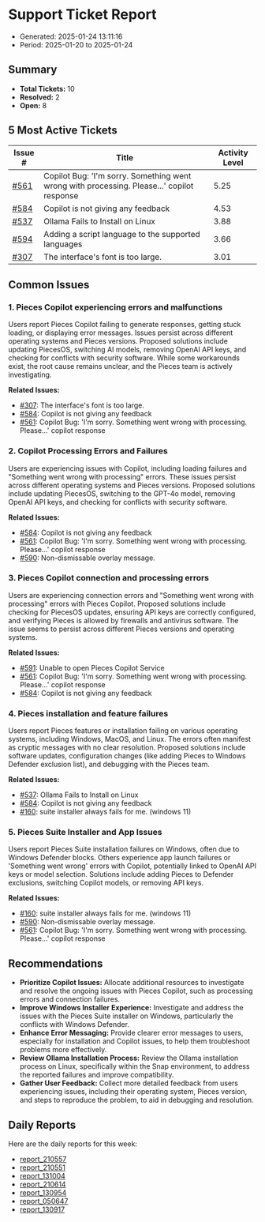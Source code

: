 # Support Ticket Report
- Generated: 2025-01-24 13:11:16
- Period: 2025-01-20 to 2025-01-24

## Summary
- **Total Tickets:** 10
- **Resolved:** 2
- **Open:** 8

## 5 Most Active Tickets
| Issue # | Title | Activity Level |
|---------|-------|----------------|
| [#561](https://github.com/pieces-app/support/issues/561) | Copilot Bug: 'I'm sorry. Something went wrong with processing. Please...' copilot response | 5.25 |
| [#584](https://github.com/pieces-app/support/issues/584) | Copilot is not giving any feedback | 4.53 |
| [#537](https://github.com/pieces-app/support/issues/537) | Ollama Fails to Install on Linux | 3.88 |
| [#594](https://github.com/pieces-app/support/issues/594) | Adding a script language to the supported languages | 3.66 |
| [#307](https://github.com/pieces-app/support/issues/307) | The interface's font is too large. | 3.01 |

## Common Issues
### 1. Pieces Copilot experiencing errors and malfunctions
Users report Pieces Copilot failing to generate responses, getting stuck loading, or displaying error messages. Issues persist across different operating systems and Pieces versions. Proposed solutions include updating PiecesOS, switching AI models, removing OpenAI API keys, and checking for conflicts with security software. While some workarounds exist, the root cause remains unclear, and the Pieces team is actively investigating.

**Related Issues:**
- [#307](https://github.com/pieces-app/support/issues/307): The interface's font is too large.
- [#584](https://github.com/pieces-app/support/issues/584): Copilot is not giving any feedback
- [#561](https://github.com/pieces-app/support/issues/561): Copilot Bug: 'I'm sorry. Something went wrong with processing. Please...' copilot response

### 2. Copilot Processing Errors and Failures
Users are experiencing issues with Copilot, including loading failures and "Something went wrong with processing" errors.  These issues persist across different operating systems and Pieces versions. Proposed solutions include updating PiecesOS, switching to the GPT-4o model, removing OpenAI API keys, and checking for conflicts with security software.

**Related Issues:**
- [#584](https://github.com/pieces-app/support/issues/584): Copilot is not giving any feedback
- [#561](https://github.com/pieces-app/support/issues/561): Copilot Bug: 'I'm sorry. Something went wrong with processing. Please...' copilot response
- [#590](https://github.com/pieces-app/support/issues/590): Non-dismissable overlay message.

### 3. Pieces Copilot connection and processing errors
Users are experiencing connection errors and "Something went wrong with processing" errors with Pieces Copilot. Proposed solutions include checking for PiecesOS updates, ensuring API keys are correctly configured, and verifying Pieces is allowed by firewalls and antivirus software. The issue seems to persist across different Pieces versions and operating systems.

**Related Issues:**
- [#591](https://github.com/pieces-app/support/issues/591): Unable to open Pieces Copilot Service
- [#561](https://github.com/pieces-app/support/issues/561): Copilot Bug: 'I'm sorry. Something went wrong with processing. Please...' copilot response
- [#584](https://github.com/pieces-app/support/issues/584): Copilot is not giving any feedback

### 4. Pieces installation and feature failures
Users report Pieces features or installation failing on various operating systems, including Windows, MacOS, and Linux.  The errors often manifest as cryptic messages with no clear resolution. Proposed solutions include software updates, configuration changes (like adding Pieces to Windows Defender exclusion list), and debugging with the Pieces team.

**Related Issues:**
- [#537](https://github.com/pieces-app/support/issues/537): Ollama Fails to Install on Linux
- [#584](https://github.com/pieces-app/support/issues/584): Copilot is not giving any feedback
- [#160](https://github.com/pieces-app/support/issues/160): suite installer always fails for me. (windows 11)

### 5. Pieces Suite Installer and App Issues
Users report Pieces Suite installation failures on Windows, often due to Windows Defender blocks. Others experience app launch failures or 'Something went wrong' errors with Copilot, potentially linked to OpenAI API keys or model selection. Solutions include adding Pieces to Defender exclusions, switching Copilot models, or removing API keys.

**Related Issues:**
- [#160](https://github.com/pieces-app/support/issues/160): suite installer always fails for me. (windows 11)
- [#590](https://github.com/pieces-app/support/issues/590): Non-dismissable overlay message.
- [#561](https://github.com/pieces-app/support/issues/561): Copilot Bug: 'I'm sorry. Something went wrong with processing. Please...' copilot response


## Recommendations
- **Prioritize Copilot Issues:** Allocate additional resources to investigate and resolve the ongoing issues with Pieces Copilot, such as processing errors and connection failures.
- **Improve Windows Installer Experience:** Investigate and address the issues with the Pieces Suite installer on Windows, particularly the conflicts with Windows Defender.
- **Enhance Error Messaging:** Provide clearer error messages to users, especially for installation and Copilot issues, to help them troubleshoot problems more effectively.
- **Review Ollama Installation Process:** Review the Ollama installation process on Linux, specifically within the Snap environment, to address the reported failures and improve compatibility.
- **Gather User Feedback:** Collect more detailed feedback from users experiencing issues, including their operating system, Pieces version, and steps to reproduce the problem, to aid in debugging and resolution.

## Daily Reports
Here are the daily reports for this week:

- [report_210557](daily/2025-01-21/report_210557.md)
- [report_210551](daily/2025-01-22/report_210551.md)
- [report_131004](daily/2025-01-22/report_131004.md)
- [report_210614](daily/2025-01-23/report_210614.md)
- [report_130954](daily/2025-01-23/report_130954.md)
- [report_050647](daily/2025-01-23/report_050647.md)
- [report_130917](daily/2025-01-24/report_130917.md)
